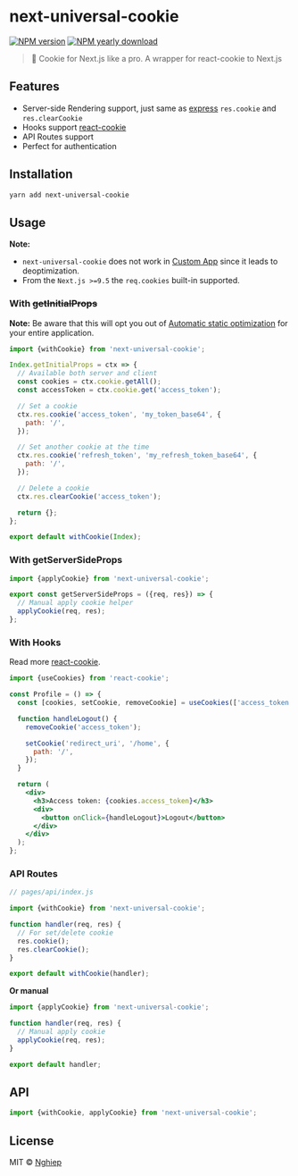 # next-universal-cookie

[![NPM version](https://img.shields.io/npm/v/next-universal-cookie.svg)](https://www.npmjs.com/package/next-universal-cookie)
[![NPM yearly download](https://img.shields.io/npm/dy/next-universal-cookie.svg)](https://www.npmjs.com/package/next-universal-cookie)

> 🍪 Cookie for Next.js like a pro. A wrapper for react-cookie to Next.js

## Features

- Server-side Rendering support, just same as [express](http://expressjs.com/en/5x/api.html#res.cookie) `res.cookie` and `res.clearCookie`
- Hooks support [react-cookie](https://www.npmjs.com/package/react-cookie#usecookiesdependencies)
- API Routes support
- Perfect for authentication

## Installation

```bash
yarn add next-universal-cookie
```

## Usage

**Note:**

- `next-universal-cookie` does not work in [Custom App](https://nextjs.org/docs/advanced-features/custom-app) since it leads to deoptimization.
- From the `Next.js >=9.5` the `req.cookies` built-in supported.

### With ~~getInitialProps~~

**Note:** Be aware that this will opt you out of [Automatic static optimization](https://nextjs.org/docs/advanced-features/automatic-static-optimization) for your entire application.

```jsx
import {withCookie} from 'next-universal-cookie';

Index.getInitialProps = ctx => {
  // Available both server and client
  const cookies = ctx.cookie.getAll();
  const accessToken = ctx.cookie.get('access_token');

  // Set a cookie
  ctx.res.cookie('access_token', 'my_token_base64', {
    path: '/',
  });

  // Set another cookie at the time
  ctx.res.cookie('refresh_token', 'my_refresh_token_base64', {
    path: '/',
  });

  // Delete a cookie
  ctx.res.clearCookie('access_token');

  return {};
};

export default withCookie(Index);
```

### With **getServerSideProps**

```jsx
import {applyCookie} from 'next-universal-cookie';

export const getServerSideProps = ({req, res}) => {
  // Manual apply cookie helper
  applyCookie(req, res);
};
```

### With Hooks

Read more [react-cookie](https://github.com/reactivestack/cookies/tree/master/packages/react-cookie#usecookiesdependencies).

```jsx
import {useCookies} from 'react-cookie';

const Profile = () => {
  const [cookies, setCookie, removeCookie] = useCookies(['access_token']);

  function handleLogout() {
    removeCookie('access_token');

    setCookie('redirect_uri', '/home', {
      path: '/',
    });
  }

  return (
    <div>
      <h3>Access token: {cookies.access_token}</h3>
      <div>
        <button onClick={handleLogout}>Logout</button>
      </div>
    </div>
  );
};
```

### API Routes

```js
// pages/api/index.js

import {withCookie} from 'next-universal-cookie';

function handler(req, res) {
  // For set/delete cookie
  res.cookie();
  res.clearCookie();
}

export default withCookie(handler);
```

**Or manual**

```js
import {applyCookie} from 'next-universal-cookie';

function handler(req, res) {
  // Manual apply cookie
  applyCookie(req, res);
}

export default handler;
```

## API

```js
import {withCookie, applyCookie} from 'next-universal-cookie';
```

## License

MIT © [Nghiep](mailto:me@nghiepit.dev)
